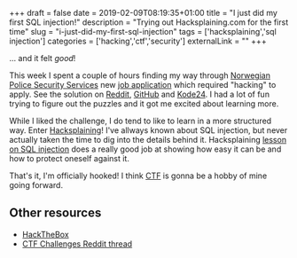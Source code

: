 +++ 
draft = false
date = 2019-02-09T08:19:35+01:00
title = "I just did my first SQL injection!"
description = "Trying out Hacksplaining.com for the first time"
slug = "i-just-did-my-first-sql-injection" 
tags = ['hacksplaining','sql injection']
categories = ['hacking','ctf','security']
externalLink = ""
+++

... and it felt _good_!

This week I spent a couple of hours finding my way through [Norwegian Police Security Services](https://www.pst.no/) new [job application](https://www.finn.no/job/fulltime/ad.html?finnkode=136455922) which required "hacking" to apply. See the solution on [Reddit](https://www.reddit.com/r/norge/comments/advuc7/la_oss_l%C3%B8se_g%C3%A5ten_sammen/), [GitHub](https://gist.github.com/BobuSumisu/501dafd4d7166d2a295a68c20bc3eb41) and [Kode24](https://www.kode24.no/kodenytt/losningen-pa-pst-sin-jobbannonse-gate/70660113). I had a lot of fun trying to figure out the puzzles and it got me excited about learning more.

While I liked the challenge, I do tend to like to learn in a more structured way. Enter [Hacksplaining](https://www.hacksplaining.com/)! I've allways known about SQL injection, but never actually taken the time to dig into the details behind it. Hacksplaining [lesson on SQL injection](https://www.hacksplaining.com/exercises/sql-injection) does a really good job at showing how easy it can be and how to protect oneself against it.

That's it, I'm officially hooked! I think [CTF](https://ctftime.org/ctf-wtf/) is gonna be a hobby of mine going forward.

## Other resources

* [HackTheBox](https://www.hackthebox.eu/individuals)
* [CTF Challenges Reddit thread](https://www.reddit.com/r/hacking/comments/8hftnp/can_you_guys_list_the_top_few_ctf_challenge_sites/)